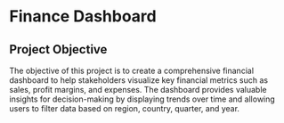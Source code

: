 # Finance Dashboard

## Project Objective

The objective of this project is to create a comprehensive financial dashboard to help stakeholders visualize key financial metrics such as sales, profit margins, and expenses. The dashboard provides valuable insights for decision-making by displaying trends over time and allowing users to filter data based on region, country, quarter, and year.

